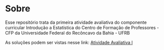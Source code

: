 
# Sobre

Esse repositório trata da primeira atividade avaliativa do componente curricular Introdução a Estatística do Centro de Formação de Professores - CFP da Universidade Federal do Recôncavo da Bahia - UFRB

As soluções podem ser vistas nesse link: [Atividade Avaliativa I](atividade/readme.md)

